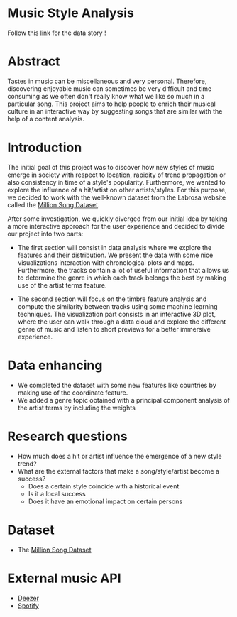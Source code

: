 # Music Style Analysis

Follow this [link](cgallay.github.io/Ada) for the data story !
# Abstract

Tastes in music can be miscellaneous and very personal. Therefore, discovering enjoyable music can sometimes be very difficult and time consuming as we often don't really know what we like so much in a particular song. This project aims to help people to enrich their musical culture in an interactive way by suggesting songs that are similar with the help of a content analysis.

# Introduction

The initial goal of this project was to discover how new styles of music emerge in society with respect to location, rapidity of trend propagation or also consistency in time of a style's popularity. Furthermore, we wanted to explore the influence of a hit/artist on other artists/styles.
For this purpose, we decided to work with the well-known dataset from the Labrosa website called the [Million Song Dataset](https://labrosa.ee.columbia.edu/millionsong/).

 After some investigation, we quickly diverged from our initial idea by taking a more interactive approach for the user experience and decided to divide our project into two parts:

- The first section will consist in data analysis where we explore the features and their distribution. We present the data with some nice visualizations interaction with chronological plots and maps. Furthermore, the tracks contain a lot of useful information that allows us to determine the genre in which each track belongs the best by making use of the artist terms feature.

- The second section will focus on the timbre feature analysis and compute the similarity between tracks using some machine learning techniques. The visualization part consists in an interactive 3D plot, where the user can walk through a data cloud and explore the different genre of music and listen to short previews for a better immersive experience.

# Data enhancing

- We completed the dataset with some new features like countries by making use of the coordinate feature.
- We added a genre topic obtained with a principal component analysis of the artist terms by including the weights



# Research questions
- How much does a hit or artist influence the emergence of a new style trend?
- What are the external factors that make a song/style/artist become a success?
  - Does a certain style coincide with a historical event
  - Is it a local success
  - Does it have an emotional impact on certain persons

# Dataset
- The [Million Song Dataset](https://labrosa.ee.columbia.edu/millionsong/)

# External music API
- [Deezer](https://developers.deezer.com/api/explorer)
- [Spotify](https://developer.spotify.com/web-api/)
